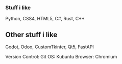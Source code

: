 ### Stuff i like
Python, CSS4, HTML5, C#, Rust, C++

## Other stuff i like
Godot, Odoo, CustomTkinter, Qt5, FastAPI

Version Control: Git
OS: Kubuntu
Browser: Chromium
